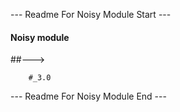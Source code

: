  --- Readme For Noisy Module Start ---


####  Noisy module

##---> 

        #_3.0   

--- Readme For Noisy Module End ---